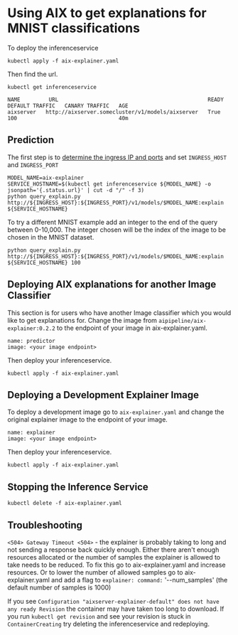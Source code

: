 # Using AIX to get explanations for MNIST classifications

To deploy the inferenceservice

`kubectl apply -f aix-explainer.yaml`

Then find the url.

`kubectl get inferenceservice`

```
NAME         URL                                               READY   DEFAULT TRAFFIC   CANARY TRAFFIC   AGE
aixserver   http://aixserver.somecluster/v1/models/aixserver   True    100                                40m
```

## Prediction
The first step is to [determine the ingress IP and ports](../../../README.md#determine-the-ingress-ip-and-ports) and set `INGRESS_HOST` and `INGRESS_PORT`

```
MODEL_NAME=aix-explainer
SERVICE_HOSTNAME=$(kubectl get inferenceservice ${MODEL_NAME} -o jsonpath='{.status.url}' | cut -d "/" -f 3)
python query_explain.py http://${INGRESS_HOST}:${INGRESS_PORT}/v1/models/$MODEL_NAME:explain ${SERVICE_HOSTNAME}
```

To try a different MNIST example add an integer to the end of the query between 0-10,000. The integer chosen will be the index of the image to be chosen in the MNIST dataset.

```
python query_explain.py http://${INGRESS_HOST}:${INGRESS_PORT}/v1/models/$MODEL_NAME:explain ${SERVICE_HOSTNAME} 100
```

## Deploying AIX explanations for another Image Classifier

This section is for users who have another Image classifier which you would like to get explanations for. Change the image from `aipipeline/aix-explainer:0.2.2` to the endpoint of your image in aix-explainer.yaml.

```
name: predictor
image: <your image endpoint>
```

Then deploy your inferenceservice.

`kubectl apply -f aix-explainer.yaml`

## Deploying a Development Explainer Image

To deploy a development image go to `aix-explainer.yaml` and change the original explainer image to the endpoint of your image.

```
name: explainer
image: <your image endpoint>
```

Then deploy your inferenceservice.

`kubectl apply -f aix-explainer.yaml`

## Stopping the Inference Service

`kubectl delete -f aix-explainer.yaml`

## Troubleshooting

`<504> Gateway Timeout <504>` - the explainer is probably taking to long and not sending a response back quickly enough. Either there aren't enough resources allocated or the number of samples the explainer is allowed to take needs to be reduced. To fix this go to aix-explainer.yaml and increase resources. Or to lower the number of allowed samples go to aix-explainer.yaml and add a flag to `explainer: command:` '--num_samples' (the default number of samples is 1000)

If you see `Configuration "aixserver-explainer-default" does not have any ready Revision` the container may have taken too long to download. If you run `kubectl get revision` and see your revision is stuck in `ContainerCreating` try deleting the inferenceservice and redeploying.
